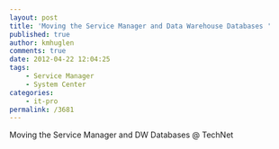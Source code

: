 ```yaml
---
layout: post
title: 'Moving the Service Manager and Data Warehouse Databases '
published: true
author: kmhuglen
comments: true
date: 2012-04-22 12:04:25
tags:
    - Service Manager
    - System Center
categories:
    - it-pro
permalink: /3681
---
```

Moving the Service Manager and DW Databases @ TechNet